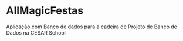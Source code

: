 # AllMagicFestas
Aplicação com Banco de dados para a cadeira de Projeto de Banco de Dados na CESAR School
